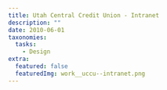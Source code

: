 ```yaml
---
title: Utah Central Credit Union - Intranet
description: ""
date: 2010-06-01
taxonomies:
  tasks:
    - Design
extra:
  featured: false
  featuredImg: work__uccu--intranet.png
---
```

